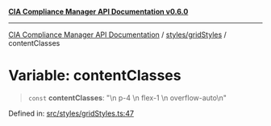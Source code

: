 [**CIA Compliance Manager API Documentation v0.6.0**](../../../README.md)

***

[CIA Compliance Manager API Documentation](../../../modules.md) / [styles/gridStyles](../README.md) / contentClasses

# Variable: contentClasses

> `const` **contentClasses**: "\n  p-4 \n  flex-1 \n  overflow-auto\n"

Defined in: [src/styles/gridStyles.ts:47](https://github.com/Hack23/cia-compliance-manager/blob/32fe683007dd7fe1aa6b244d2353e60fab4f51de/src/styles/gridStyles.ts#L47)
